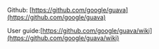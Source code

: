 Github: [https://github.com/google/guava](https://github.com/google/guava)

User guide:[https://github.com/google/guava/wiki](https://github.com/google/guava/wiki)



